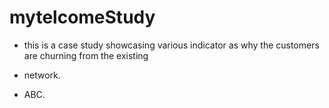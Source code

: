 # mytelcomeStudy

- this is a case study showcasing various indicator as why the customers are churning from the existing 
- network.

- ABC.
